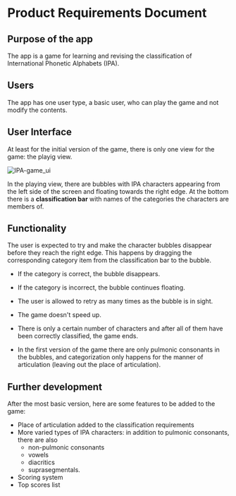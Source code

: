 # Product Requirements Document

## Purpose of the app
The app is a game for learning and revising the classification of International Phonetic Alphabets (IPA).

## Users
The app has one user type, a basic user, who can play the game and not modify the contents.

## User Interface
At least for the initial version of the game, there is only one view for the game: the playig view.

![IPA-game_ui](https://user-images.githubusercontent.com/40118812/112819372-3346d280-908d-11eb-8f7b-9a0442a7f18c.png)

In the playing view, there are bubbles with IPA characters appearing from the left side of the screen and floating towards the right edge. At the bottom there is a **classification bar** with names of the categories the characters are members of.

## Functionality
The user is expected to try and make the character bubbles disappear before they reach the right edge. This happens by dragging the corresponding category item from the classification bar to the bubble.
- If the category is correct, the bubble disappears.
- If the category is incorrect, the bubble continues floating.
- The user is allowed to retry as many times as the bubble is in sight.

- The game doesn't speed up. 
- There is only a certain number of characters and after all of them have been correctly classified, the game ends.
- In the first version of the game there are only pulmonic consonants in the bubbles, and categorization only happens for the manner of articulation (leaving out the place of articulation).

## Further development
After the most basic version, here are some features to be added to the game:
- Place of articulation added to the classification requirements
- More varied types of IPA characters: in addition to pulmonic consonants, there are also 
  - non-pulmonic consonants
  - vowels
  - diacritics
  - suprasegmentals.
- Scoring system
- Top scores list
